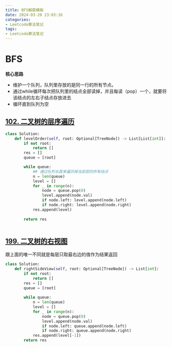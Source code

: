```yaml
---
title: BFS解题模板
date: 2024-03-20 23:03:16
categories: 
- Leetcode算法笔记
tags: 
- Leetcode算法笔记
---
```


# BFS

**核心思路**

- 维护一个队列，队列里存放的是同一行的所有节点。
- 通过while循环每次把队列里的结点全部读掉，并且每读（pop）一个，就要将该结点的左右子结点存放进去
- 循环直到队列为空



## [102. 二叉树的层序遍历](https://leetcode.cn/problems/binary-tree-level-order-traversal/)

```python
class Solution:
    def levelOrder(self, root: Optional[TreeNode]) -> List[List[int]]:
        if not root:
            return []
        res = []
        queue = [root]

        while queue:
            ## 通过队列长度来遍历掉当前层的所有结点
            n = len(queue)
            level = []
            for _ in range(n):
	            node = queue.pop(0)
                level.append(node.val)
                if node.left: level.append(node.left)
                if node.right: level.append(node.right)
            res.append(level)
            
        return res
            
```



## [199. 二叉树的右视图](https://leetcode.cn/problems/binary-tree-right-side-view/)

跟上面的唯一不同就是每层只取最右边的值作为结果返回

```python
class Solution:
    def rightSideView(self, root: Optional[TreeNode]) -> List[int]:
        if not root:
            return []
        res = []
        queue = [root]
        
        while queue:
            n = len(queue)
            level = []
            for _ in range(n):
                node = queue.pop(0)
                level.append(node.val)
                if node.left: queue.append(node.left)
                if node.right: queue.append(node.right)
            res.append(level[-1])
        return res
```

